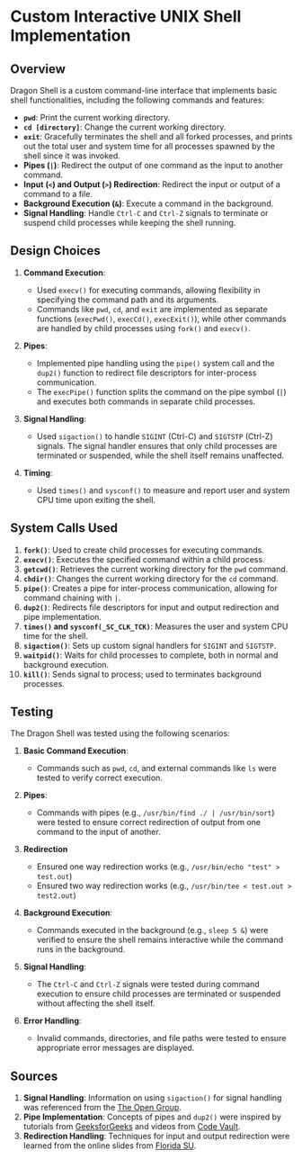 # Custom Interactive UNIX Shell Implementation
## Overview

Dragon Shell is a custom command-line interface that implements basic shell functionalities, including the following commands and features:

- **`pwd`**: Print the current working directory.
- **`cd [directory]`**: Change the current working directory.
- **`exit`**:  Gracefully terminates the shell and all forked processes, and prints out the total user and
system time for all processes spawned by the shell since it was invoked.
- **Pipes (`|`)**: Redirect the output of one command as the input to another command.
- **Input (`<`) and Output (`>`) Redirection**: Redirect the input or output of a command to a file.
- **Background Execution (`&`)**: Execute a command in the background.
- **Signal Handling**: Handle `Ctrl-C` and `Ctrl-Z` signals to terminate or suspend child processes while keeping the shell running.

## Design Choices

1. **Command Execution**: 
   - Used `execv()` for executing commands, allowing flexibility in specifying the command path and its arguments.
   - Commands like `pwd`, `cd`, and `exit` are implemented as separate functions (`execPwd()`, `execCd()`, `execExit()`), while other commands are handled by child processes using `fork()` and `execv()`.

2. **Pipes**: 
   - Implemented pipe handling using the `pipe()` system call and the `dup2()` function to redirect file descriptors for inter-process communication.
   - The `execPipe()` function splits the command on the pipe symbol (`|`) and executes both commands in separate child processes.

3. **Signal Handling**:
   - Used `sigaction()` to handle `SIGINT` (Ctrl-C) and `SIGTSTP` (Ctrl-Z) signals. The signal handler ensures that only child processes are terminated or suspended, while the shell itself remains unaffected.

4. **Timing**:
   - Used `times()` and `sysconf()` to measure and report user and system CPU time upon exiting the shell.

## System Calls Used

1. **`fork()`**: Used to create child processes for executing commands.
2. **`execv()`**: Executes the specified command within a child process.
3. **`getcwd()`**: Retrieves the current working directory for the `pwd` command.
4. **`chdir()`**: Changes the current working directory for the `cd` command.
5. **`pipe()`**: Creates a pipe for inter-process communication, allowing for command chaining with `|`.
6. **`dup2()`**: Redirects file descriptors for input and output redirection and pipe implementation.
7. **`times()` and `sysconf(_SC_CLK_TCK)`**: Measures the user and system CPU time for the shell.
8. **`sigaction()`**: Sets up custom signal handlers for `SIGINT` and `SIGTSTP`.
9. **`waitpid()`**: Waits for child processes to complete, both in normal and background execution.
10. **`kill()`**: Sends signal to process; used to terminates background processes.

## Testing

The Dragon Shell was tested using the following scenarios:

1. **Basic Command Execution**:
   - Commands such as `pwd`, `cd`, and external commands like `ls` were tested to verify correct execution.

2. **Pipes**:
   - Commands with pipes (e.g., `/usr/bin/find ./ | /usr/bin/sort`) were tested to ensure correct redirection of output from one command to the input of another.

3. **Redirection**
    - Ensured one way redirection works (e.g., `/usr/bin/echo "test" > test.out`)
    - Ensured two way redirection works (e.g., `/usr/bin/tee < test.out > test2.out`)

4. **Background Execution**:
   - Commands executed in the background (e.g., `sleep 5 &`) were verified to ensure the shell remains interactive while the command runs in the background.

5. **Signal Handling**:
   - The `Ctrl-C` and `Ctrl-Z` signals were tested during command execution to ensure child processes are terminated or suspended without affecting the shell itself.

6. **Error Handling**:
   - Invalid commands, directories, and file paths were tested to ensure appropriate error messages are displayed.

## Sources

1. **Signal Handling**: Information on using `sigaction()` for signal handling was referenced from the [The Open Group](https://pubs.opengroup.org/onlinepubs/007904975/functions/sigaction.html).
2. **Pipe Implementation**: Concepts of pipes and `dup2()` were inspired by tutorials from [GeeksforGeeks](https://www.geeksforgeeks.org/pipe-system-call/) and videos from [Code Vault](https://www.youtube.com/channel/UC6qj_bPq6tQ6hLwOBpBQ42Q).
3. **Redirection Handling**: Techniques for input and output redirection were learned from the online slides from [Florida SU](https://www.cs.fsu.edu/~cop4610t/lectures/project1/io_redirect/io_redirection.pdf).

